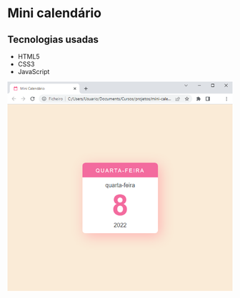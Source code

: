 # Mini calendário

## Tecnologias usadas
- HTML5
- CSS3
- JavaScript

<img src="assets/img/calendar.png">
